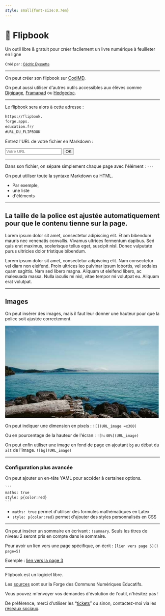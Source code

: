 ```yaml
---
style: small{font-size:0.7em}
---
```


# 📖 Flipbook

Un outil libre & gratuit pour créer facilement un livre numérique à feuilleter en ligne

<small>Créé par : [Cédric Eyssette](https://eyssette.forge.apps.education.fr/)</small>

---

On peut créer son flipbook sur [CodiMD](https://codimd.apps.education.fr/).

On peut aussi utiliser d'autres outils accessibles aux élèves comme [Digipage](https://digipage.app/), [Framapad](https://framapad.org/abc/fr/) ou [Hedgedoc](https://demo.hedgedoc.org/).

---

Le flipbook sera alors à cette adresse :

```md
https://flipbook.
forge.apps.
education.fr/
#URL_DU_FLIPBOOK
```

<label for="urlInput">Entrez l'URL de votre fichier en Markdown :</label>

<input type="url" id="urlInput" placeholder="Votre URL"> <button id="okButton">OK</button>

---

Dans son fichier, on sépare simplement chaque page avec l'élément : `---`

On peut utiliser toute la syntaxe Markdown ou HTML.

- Par exemple,
- une liste
- d'éléments

---

## La taille de la police est ajustée automatiquement pour que le contenu tienne sur la page.

Lorem ipsum dolor sit amet, consectetur adipiscing elit. Etiam bibendum mauris nec venenatis convallis. Vivamus ultrices fermentum dapibus. Sed quis erat maximus, scelerisque tellus eget, suscipit nisl. Donec vulputate purus ultricies dolor tristique bibendum.

Lorem ipsum dolor sit amet, consectetur adipiscing elit. Nam consectetur vel diam non eleifend. Proin ultrices leo pulvinar ipsum lobortis, vel sodales quam sagittis. Nam sed libero magna. Aliquam ut eleifend libero, ac malesuada massa. Nulla iaculis mi nisl, vitae tempor mi volutpat eu. Aliquam erat volutpat.

---

## Images

On peut insérer des images, mais il faut leur donner une hauteur pour que la police soit ajustée correctement.

![h:20%](img/img.jpg)

On peut indiquer une dimension en pixels :
`![](URL_image =x300)`

Ou en pourcentage de la hauteur de l'écran :
`![h:40%](URL_image)`

On peut enfin utiliser une image en fond de page en ajoutant `bg` au début du `alt` de l'image.
`![bg](URL_image)`

---

### Configuration plus avancée

On peut ajouter un en-tête YAML pour accéder à certaines options.

```
``​`​
maths: true
style: p{color:red}
`​`​`​
```

- `maths: true` permet d'utiliser des formules mathématiques en Latex
- `style: p{color:red}` permet d'ajouter des styles personnalisés en CSS

---

On peut insérer un sommaire en écrivant : `!​summary`. Seuls les titres de niveau 2 seront pris en compte dans le sommaire.

Pour avoir un lien vers une page spécifique, on écrit :
`[lien vers page 5](?page=5)`

Exemple :
[lien vers la page 3](?page=3)

---

Flipbook est un logiciel libre.

Les [sources](https://forge.apps.education.fr/flipbook/flipbook.forge.apps.education.fr) sont sur la Forge des Communs Numériques Éducatifs.

Vous pouvez m'envoyer vos demandes d'évolution de l'outil, n'hésitez pas !

De préférence, merci d'utiliser les “[tickets](https://forge.apps.education.fr/flipbook/flipbook.forge.apps.education.fr/-/issues)” ou sinon, contactez-moi via les [réseaux sociaux](https://eyssette.forge.apps.education.fr/).
